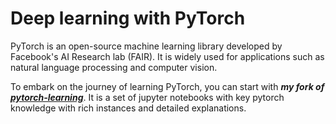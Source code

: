# Deep learning with PyTorch

PyTorch is an open-source machine learning library developed by Facebook's AI Research lab (FAIR). It is widely used for applications such as natural language processing and computer vision.

To embark on the journey of learning PyTorch, you can start with ***my fork of [pytorch-learning](https://github.com/mirpri/pytorch-learning)***. It is a set of jupyter notebooks with key pytorch knowledge with rich instances and detailed explanations.